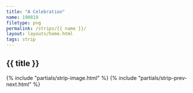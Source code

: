 ```yaml
---
title: "A Celebration"
name: 190819
filetype: png
permalink: /strips/{{ name }}/
layout: layouts/home.html
tags: strip
---
```


## {{ title }}
{% include "partials/strip-image.html" %}
{% include "partials/strip-prev-next.html" %}
